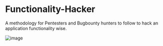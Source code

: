 # Functionality-Hacker
A methodology for Pentesters and Bugbounty hunters to follow to hack an application functionality wise.

![image](./img/banner.png)
